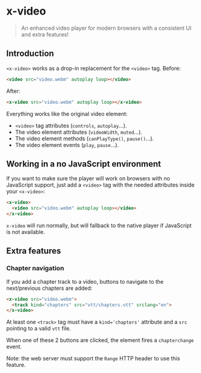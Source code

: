 # x-video

> An enhanced video player for modern browsers with a consistent UI and extra features!

## Introduction

`<x-video>` works as a drop-in replacement for the `<video>` tag. Before:
```html
<video src="video.webm" autoplay loop></video>
```

After:
```html
<x-video src="video.webm" autoplay loop></x-video>
```

Everything works like the original video element:

* `<video>` tag attributes (`controls`, `autoplay`...).
* The video element attributes (`videoWidth`, `muted`...).
* The video element methods (`canPlayType()`, `pause()`...).
* The video element events (`play`, `pause`...).

## Working in a no JavaScript environment

If you want to make sure the player will work on browsers with no JavaScript support, just add a
`<video>` tag with the needed attributes inside your `<x-video>`:
```html
<x-video>
  <video src="video.webm" autoplay loop></video>
</x-video>
```

`x-video` will run normally, but will fallback to the native player if JavaScript is not available.

## Extra features

### Chapter navigation

If you add a chapter track to a video, buttons to navigate to the next/previous chapters are added:
```html
<x-video src="video.webm">
  <track kind="chapters" src="vtt/chapters.vtt" srclang="en">
</x-video>
```

At least one `<track>` tag must have a `kind='chapters'` attribute and a `src` pointing to a valid
`vtt` file.

When one of these 2 buttons are clicked, the element fires a `chapterchange` event.

Note: the web server must support the `Range` HTTP header to use this feature.
